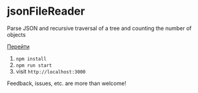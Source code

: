 # jsonFileReader
Parse JSON and recursive traversal of a tree and counting the number of objects

[Перейти](<https://jamikk.github.io/jsonFileReader/>)

1. `npm install`
2. `npm run start`
3. visit `http://localhost:3000`

Feedback, issues, etc. are more than welcome!
